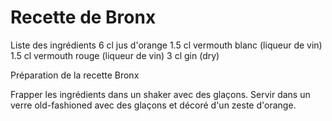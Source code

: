 # Recette de Bronx

Liste des ingrédients
6	cl	jus d'orange
1.5	cl	vermouth blanc (liqueur de vin)
1.5	cl	vermouth rouge (liqueur de vin)
3	cl	gin (dry)

Préparation de la recette Bronx

Frapper les ingrédients dans un shaker avec des glaçons.
Servir dans un verre old-fashioned avec des glaçons et décoré d'un zeste d'orange.

